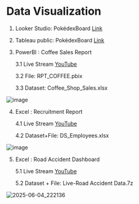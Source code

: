 # Data Visualization
1. Looker Studio: PokédexBoard [Link](https://lookerstudio.google.com/reporting/25d65709-623e-4080-92c8-8fccf7269471)

2. Tableau public: PokédexBoard [Link](https://public.tableau.com/views/PokdexBoard/Pokdex_1?:language=en-US&publish=yes&:sid=&:redirect=auth&:display_count=n&:origin=viz_share_link)

3. PowerBI : Coffee Sales Report
   
   3.1 Live Stream [YouTube](https://youtube.com/live/cjnP3JM_UEU)
   
   3.2 File:  RPT_COFFEE.pbix
   
   3.3 Dataset: Coffee_Shop_Sales.xlsx

![image](https://github.com/user-attachments/assets/ddda9716-dd74-4c65-bd9e-4522ed1c6f1d)

4. Excel : Recruitment Report
   
   4.1 Live Stream [YouTube](https://youtube.com/live/cjnP3JM_UEU)
   
   4.2 Dataset+File:  DS_Employees.xlsx

![image](https://github.com/user-attachments/assets/ffe6c49d-10b5-4db7-9d2e-d0d2ef75c2d1)

5. Excel : Road Accident Dashboard

   5.1 Live Stream [YouTube](https://www.youtube.com/live/chGDouXf6-c)

   5.2 Dataset + File: Live-Road Accident Data.7z
   
![2025-06-04_222136](https://github.com/user-attachments/assets/89239285-14ec-4849-bd2f-b2a45496cea5)

